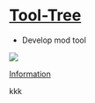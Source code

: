 # [Tool-Tree](https://zenlua.github.io/Tool-Tree)

+ Develop mod tool

![](https://komarev.com/ghpvc/?username=Zenlua&abbreviated=true)

[Information](https://zenlua.github.io/Tool-Tree/Information.html)

kkk
